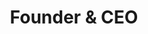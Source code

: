 ---
layout: default
image: cj2.jpg
name: CJ Alvarado
title: Founder & CEO
order: 1

social: 
  - account: twitter
    username: cjalvarado
  - account: facebook
    username: cjalvarado
  - account: instagram
    username: cjalvarado
  - account: spotify
    username: 1258104351
    
---